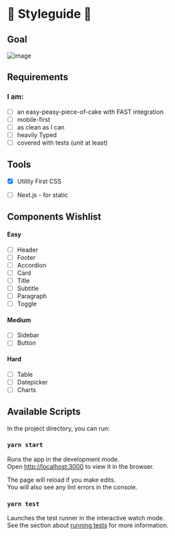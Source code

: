 # 🎨 Styleguide 🎨
## Goal
![image](https://user-images.githubusercontent.com/58960887/133524122-2ad2c8df-f32c-4ed2-933a-f0254888002b.png)

## Requirements
### I am:
- [ ] an easy-peasy-piece-of-cake with FAST integration
- [ ] mobile-first
- [ ] as clean as I can
- [ ] heavily Typed
- [ ] covered with tests (unit at least)

## Tools
- [x] Utility First CSS
- [ ] Next.js - for static



## Components Wishlist
#### Easy
- [ ] Header
- [ ] Footer
- [ ] Accordion
- [ ] Card
- [ ] Title
- [ ] Subtitle
- [ ] Paragraph
- [ ] Toggle

#### Medium
- [ ] Sidebar
- [ ] Button

#### Hard
- [ ] Table
- [ ] Datepicker
- [ ] Charts

## Available Scripts

In the project directory, you can run:

### `yarn start`

Runs the app in the development mode.\
Open [http://localhost:3000](http://localhost:3000) to view it in the browser.

The page will reload if you make edits.\
You will also see any lint errors in the console.

### `yarn test`

Launches the test runner in the interactive watch mode.\
See the section about [running tests](https://facebook.github.io/create-react-app/docs/running-tests) for more information.
